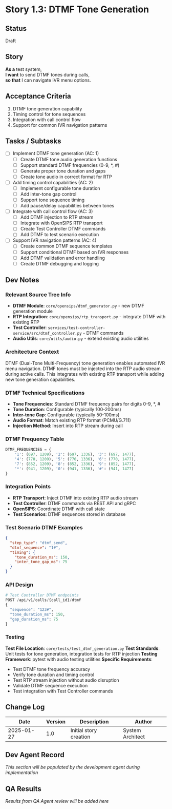 # Story 1.3: DTMF Tone Generation

## Status
Draft

## Story
**As a** test system,  
**I want** to send DTMF tones during calls,  
**so that** I can navigate IVR menu options.

## Acceptance Criteria
1. DTMF tone generation capability
2. Timing control for tone sequences
3. Integration with call control flow
4. Support for common IVR navigation patterns

## Tasks / Subtasks
- [ ] Implement DTMF tone generation (AC: 1)
  - [ ] Create DTMF tone audio generation functions
  - [ ] Support standard DTMF frequencies (0-9, *, #)
  - [ ] Generate proper tone duration and gaps
  - [ ] Create tone audio in correct format for RTP
- [ ] Add timing control capabilities (AC: 2)
  - [ ] Implement configurable tone duration
  - [ ] Add inter-tone gap control
  - [ ] Support tone sequence timing
  - [ ] Add pause/delay capabilities between tones
- [ ] Integrate with call control flow (AC: 3)
  - [ ] Add DTMF injection to RTP stream
  - [ ] Integrate with OpenSIPS RTP transport
  - [ ] Create Test Controller DTMF commands
  - [ ] Add DTMF to test scenario execution
- [ ] Support IVR navigation patterns (AC: 4)
  - [ ] Create common DTMF sequence templates
  - [ ] Support conditional DTMF based on IVR responses
  - [ ] Add DTMF validation and error handling
  - [ ] Create DTMF debugging and logging

## Dev Notes

### Relevant Source Tree Info
- **DTMF Module**: `core/opensips/dtmf_generator.py` - new DTMF generation module
- **RTP Integration**: `core/opensips/rtp_transport.py` - integrate DTMF with existing RTP
- **Test Controller**: `services/test-controller-service/src/dtmf_controller.py` - DTMF commands
- **Audio Utils**: `core/utils/audio.py` - extend existing audio utilities

### Architecture Context
DTMF (Dual-Tone Multi-Frequency) tone generation enables automated IVR menu navigation. DTMF tones must be injected into the RTP audio stream during active calls. This integrates with existing RTP transport while adding new tone generation capabilities.

### DTMF Technical Specifications
- **Tone Frequencies**: Standard DTMF frequency pairs for digits 0-9, *, #
- **Tone Duration**: Configurable (typically 100-200ms)
- **Inter-tone Gap**: Configurable (typically 50-100ms)
- **Audio Format**: Match existing RTP format (PCMU/G.711)
- **Injection Method**: Insert into RTP stream during call

### DTMF Frequency Table
```python
DTMF_FREQUENCIES = {
    '1': (697, 1209), '2': (697, 1336), '3': (697, 1477),
    '4': (770, 1209), '5': (770, 1336), '6': (770, 1477),
    '7': (852, 1209), '8': (852, 1336), '9': (852, 1477),
    '*': (941, 1209), '0': (941, 1336), '#': (941, 1477)
}
```

### Integration Points
- **RTP Transport**: Inject DTMF into existing RTP audio stream
- **Test Controller**: DTMF commands via REST API and gRPC
- **OpenSIPS**: Coordinate DTMF with call state
- **Test Scenarios**: DTMF sequences stored in database

### Test Scenario DTMF Examples
```json
{
  "step_type": "dtmf_send",
  "dtmf_sequence": "1#",
  "timing": {
    "tone_duration_ms": 150,
    "inter_tone_gap_ms": 75
  }
}
```

### API Design
```python
# Test Controller DTMF endpoints
POST /api/v1/calls/{call_id}/dtmf
{
  "sequence": "123#",
  "tone_duration_ms": 150,
  "gap_duration_ms": 75
}
```

### Testing
**Test File Location**: `core/tests/test_dtmf_generation.py`
**Test Standards**: Unit tests for tone generation, integration tests for RTP injection
**Testing Framework**: pytest with audio testing utilities
**Specific Requirements**:
- Test DTMF tone frequency accuracy
- Verify tone duration and timing control
- Test RTP stream injection without audio disruption
- Validate DTMF sequence execution
- Test integration with Test Controller commands

## Change Log
| Date | Version | Description | Author |
|------|---------|-------------|---------|
| 2025-01-27 | 1.0 | Initial story creation | System Architect |

## Dev Agent Record
*This section will be populated by the development agent during implementation*

## QA Results
*Results from QA Agent review will be added here*
